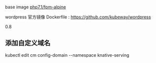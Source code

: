 base image [php7.1/fpm-alpine](https://code.aliyun.com/knative-samples/fpm-alpine)

wordpress 官方镜像 Dockerfile : https://github.com/kubeway/wordpress 

 0.8
## 添加自定义域名    

kubectl edit cm config-domain --namespace knative-serving 

